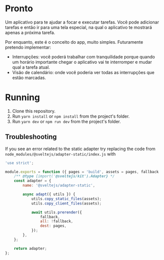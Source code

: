# Pronto

Um aplicativo para te ajudar a focar e executar tarefas. Você pode adicionar
tarefas e então ir para uma tela especial, na qual o aplicativo te mostrará
apenas a próxima tarefa.

Por enquanto, este é o conceito do app, muito simples. Futuramente pretendo
implementar:

- Interrupções: você poderá trabalhar com tranquilidade porque quando um horário
  importante chegar o aplicativo vai te interromper e mudar qual a tarefa atual.
- Visão de calendário: onde você poderia ver todas as interrupções que estão
  marcadas.

# Running

1. Clone this repository.
2. Run `yarn install` or `npm install` from the project's folder.
3. Run `yarn dev` or `npm run dev` from the project's folder.

## Troubleshooting

If you see an error related to the static adapter try replacing the code from
`node_modules/@sveltejs/adapter-static/index.js` with

```javascript
'use strict';

module.exports = function ({ pages = 'build', assets = pages, fallback } = {}) {
	/** @type {import('@sveltejs/kit').Adapter} */
	const adapter = {
		name: '@sveltejs/adapter-static',

		async adapt({ utils }) {
			utils.copy_static_files(assets);
			utils.copy_client_files(assets);

			await utils.prerender({
				fallback,
				all: !fallback,
				dest: pages,
			});
		},
	};

	return adapter;
};
```
